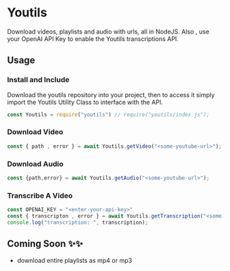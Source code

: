 # Youtils
Download videos, playlists and audio with urls, all in NodeJS. Also , use your OpenAI API Key to enable the Youtils transcriptions API. 


## Usage
### Install and Include
Download the youtils repository into your project, then to access it simply import the Youtils Utility Class to interface with the API. 

```javascript
const Youtils = require("youtils") // require("youtils/index.js");
```

### Download Video
```javascript
const { path , error } = await Youtils.getVideo("<some-youtube-url>");
```

### Download Audio 
```javascript
const {path,error} = await Youtils.getAudio("<some-youtube-url>");
```

### Transcribe A Video 
```javascript
const OPENAI_KEY = "<enter-your-api-key>"
const { transcripton , error } = await Youtils.getTranscription("<some-youtube-url>", OPENAI_KEY);
console.log("transcription: ", transcription); 


```


## Coming Soon ✨✨
- download entire playlists as mp4 or mp3







